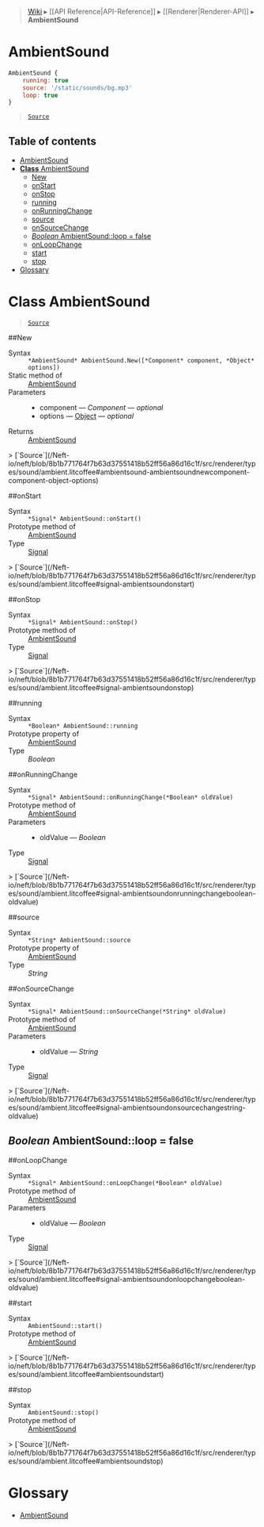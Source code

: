 > [Wiki](Home) ▸ [[API Reference|API-Reference]] ▸ [[Renderer|Renderer-API]] ▸ **AmbientSound**

# AmbientSound

```javascript
AmbientSound {
    running: true
    source: '/static/sounds/bg.mp3'
    loop: true
}
```

> [`Source`](/Neft-io/neft/blob/8b1b771764f7b63d37551418b52ff56a86d16c1f/src/renderer/types/sound/ambient.litcoffee)

## Table of contents
* [AmbientSound](#ambientsound)
* [**Class** AmbientSound](#class-ambientsound)
  * [New](#new)
  * [onStart](#onstart)
  * [onStop](#onstop)
  * [running](#running)
  * [onRunningChange](#onrunningchange)
  * [source](#source)
  * [onSourceChange](#onsourcechange)
  * [*Boolean* AmbientSound::loop = false](#boolean-ambientsoundloop--false)
  * [onLoopChange](#onloopchange)
  * [start](#start)
  * [stop](#stop)
* [Glossary](#glossary)

# **Class** AmbientSound

> [`Source`](/Neft-io/neft/blob/8b1b771764f7b63d37551418b52ff56a86d16c1f/src/renderer/types/sound/ambient.litcoffee)

##New
<dl><dt>Syntax</dt><dd><code>&#x2A;AmbientSound&#x2A; AmbientSound.New([&#x2A;Component&#x2A; component, &#x2A;Object&#x2A; options])</code></dd><dt>Static method of</dt><dd><a href="/Neft-io/neft/wiki/Renderer-AmbientSound-API#class-ambientsound">AmbientSound</a></dd><dt>Parameters</dt><dd><ul><li>component — <i>Component</i> — <i>optional</i></li><li>options — <a href="/Neft-io/neft/wiki/Utils-API#isobject">Object</a> — <i>optional</i></li></ul></dd><dt>Returns</dt><dd><a href="/Neft-io/neft/wiki/Renderer-AmbientSound-API#class-ambientsound">AmbientSound</a></dd></dl>
> [`Source`](/Neft-io/neft/blob/8b1b771764f7b63d37551418b52ff56a86d16c1f/src/renderer/types/sound/ambient.litcoffee#ambientsound-ambientsoundnewcomponent-component-object-options)

##onStart
<dl><dt>Syntax</dt><dd><code>&#x2A;Signal&#x2A; AmbientSound::onStart()</code></dd><dt>Prototype method of</dt><dd><a href="/Neft-io/neft/wiki/Renderer-AmbientSound-API#class-ambientsound">AmbientSound</a></dd><dt>Type</dt><dd><a href="/Neft-io/neft/wiki/Signal-API#class-signal">Signal</a></dd></dl>
> [`Source`](/Neft-io/neft/blob/8b1b771764f7b63d37551418b52ff56a86d16c1f/src/renderer/types/sound/ambient.litcoffee#signal-ambientsoundonstart)

##onStop
<dl><dt>Syntax</dt><dd><code>&#x2A;Signal&#x2A; AmbientSound::onStop()</code></dd><dt>Prototype method of</dt><dd><a href="/Neft-io/neft/wiki/Renderer-AmbientSound-API#class-ambientsound">AmbientSound</a></dd><dt>Type</dt><dd><a href="/Neft-io/neft/wiki/Signal-API#class-signal">Signal</a></dd></dl>
> [`Source`](/Neft-io/neft/blob/8b1b771764f7b63d37551418b52ff56a86d16c1f/src/renderer/types/sound/ambient.litcoffee#signal-ambientsoundonstop)

##running
<dl><dt>Syntax</dt><dd><code>&#x2A;Boolean&#x2A; AmbientSound::running</code></dd><dt>Prototype property of</dt><dd><a href="/Neft-io/neft/wiki/Renderer-AmbientSound-API#class-ambientsound">AmbientSound</a></dd><dt>Type</dt><dd><i>Boolean</i></dd></dl>
##onRunningChange
<dl><dt>Syntax</dt><dd><code>&#x2A;Signal&#x2A; AmbientSound::onRunningChange(&#x2A;Boolean&#x2A; oldValue)</code></dd><dt>Prototype method of</dt><dd><a href="/Neft-io/neft/wiki/Renderer-AmbientSound-API#class-ambientsound">AmbientSound</a></dd><dt>Parameters</dt><dd><ul><li>oldValue — <i>Boolean</i></li></ul></dd><dt>Type</dt><dd><a href="/Neft-io/neft/wiki/Signal-API#class-signal">Signal</a></dd></dl>
> [`Source`](/Neft-io/neft/blob/8b1b771764f7b63d37551418b52ff56a86d16c1f/src/renderer/types/sound/ambient.litcoffee#signal-ambientsoundonrunningchangeboolean-oldvalue)

##source
<dl><dt>Syntax</dt><dd><code>&#x2A;String&#x2A; AmbientSound::source</code></dd><dt>Prototype property of</dt><dd><a href="/Neft-io/neft/wiki/Renderer-AmbientSound-API#class-ambientsound">AmbientSound</a></dd><dt>Type</dt><dd><i>String</i></dd></dl>
##onSourceChange
<dl><dt>Syntax</dt><dd><code>&#x2A;Signal&#x2A; AmbientSound::onSourceChange(&#x2A;String&#x2A; oldValue)</code></dd><dt>Prototype method of</dt><dd><a href="/Neft-io/neft/wiki/Renderer-AmbientSound-API#class-ambientsound">AmbientSound</a></dd><dt>Parameters</dt><dd><ul><li>oldValue — <i>String</i></li></ul></dd><dt>Type</dt><dd><a href="/Neft-io/neft/wiki/Signal-API#class-signal">Signal</a></dd></dl>
> [`Source`](/Neft-io/neft/blob/8b1b771764f7b63d37551418b52ff56a86d16c1f/src/renderer/types/sound/ambient.litcoffee#signal-ambientsoundonsourcechangestring-oldvalue)

## *Boolean* AmbientSound::loop = false

##onLoopChange
<dl><dt>Syntax</dt><dd><code>&#x2A;Signal&#x2A; AmbientSound::onLoopChange(&#x2A;Boolean&#x2A; oldValue)</code></dd><dt>Prototype method of</dt><dd><a href="/Neft-io/neft/wiki/Renderer-AmbientSound-API#class-ambientsound">AmbientSound</a></dd><dt>Parameters</dt><dd><ul><li>oldValue — <i>Boolean</i></li></ul></dd><dt>Type</dt><dd><a href="/Neft-io/neft/wiki/Signal-API#class-signal">Signal</a></dd></dl>
> [`Source`](/Neft-io/neft/blob/8b1b771764f7b63d37551418b52ff56a86d16c1f/src/renderer/types/sound/ambient.litcoffee#signal-ambientsoundonloopchangeboolean-oldvalue)

##start
<dl><dt>Syntax</dt><dd><code>AmbientSound::start()</code></dd><dt>Prototype method of</dt><dd><a href="/Neft-io/neft/wiki/Renderer-AmbientSound-API#class-ambientsound">AmbientSound</a></dd></dl>
> [`Source`](/Neft-io/neft/blob/8b1b771764f7b63d37551418b52ff56a86d16c1f/src/renderer/types/sound/ambient.litcoffee#ambientsoundstart)

##stop
<dl><dt>Syntax</dt><dd><code>AmbientSound::stop()</code></dd><dt>Prototype method of</dt><dd><a href="/Neft-io/neft/wiki/Renderer-AmbientSound-API#class-ambientsound">AmbientSound</a></dd></dl>
> [`Source`](/Neft-io/neft/blob/8b1b771764f7b63d37551418b52ff56a86d16c1f/src/renderer/types/sound/ambient.litcoffee#ambientsoundstop)

# Glossary

- [AmbientSound](#class-ambientsound)


